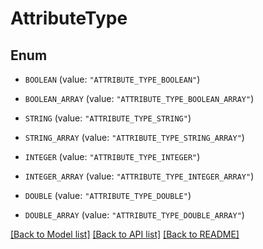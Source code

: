 # AttributeType

## Enum


* `BOOLEAN` (value: `"ATTRIBUTE_TYPE_BOOLEAN"`)

* `BOOLEAN_ARRAY` (value: `"ATTRIBUTE_TYPE_BOOLEAN_ARRAY"`)

* `STRING` (value: `"ATTRIBUTE_TYPE_STRING"`)

* `STRING_ARRAY` (value: `"ATTRIBUTE_TYPE_STRING_ARRAY"`)

* `INTEGER` (value: `"ATTRIBUTE_TYPE_INTEGER"`)

* `INTEGER_ARRAY` (value: `"ATTRIBUTE_TYPE_INTEGER_ARRAY"`)

* `DOUBLE` (value: `"ATTRIBUTE_TYPE_DOUBLE"`)

* `DOUBLE_ARRAY` (value: `"ATTRIBUTE_TYPE_DOUBLE_ARRAY"`)


[[Back to Model list]](../README.md#documentation-for-models) [[Back to API list]](../README.md#documentation-for-api-endpoints) [[Back to README]](../README.md)


